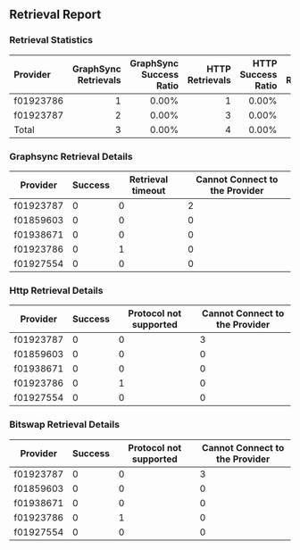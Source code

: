 ## Retrieval Report
### Retrieval Statistics
| Provider  | GraphSync Retrievals | GraphSync Success Ratio | HTTP Retrievals | HTTP Success Ratio | Bitswap Retrievals | Bitswap Success Ratio |
| :-------- | -------------------: | ----------------------: | --------------: | -----------------: | -----------------: | --------------------: |
| f01923786 |                    1 |                   0.00% |               1 |              0.00% |                  1 |                 0.00% |
| f01923787 |                    2 |                   0.00% |               3 |              0.00% |                  3 |                 0.00% |
| Total     |                    3 |                   0.00% |               4 |              0.00% |                  4 |                 0.00% |

### Graphsync Retrieval Details
| Provider  | Success | Retrieval timeout | Cannot Connect to the Provider |
| --------- | ------- | ----------------- | ------------------------------ |
| f01923787 | 0       | 0                 | 2                              |
| f01859603 | 0       | 0                 | 0                              |
| f01938671 | 0       | 0                 | 0                              |
| f01923786 | 0       | 1                 | 0                              |
| f01927554 | 0       | 0                 | 0                              |

### Http Retrieval Details
| Provider  | Success | Protocol not supported | Cannot Connect to the Provider |
| --------- | ------- | ---------------------- | ------------------------------ |
| f01923787 | 0       | 0                      | 3                              |
| f01859603 | 0       | 0                      | 0                              |
| f01938671 | 0       | 0                      | 0                              |
| f01923786 | 0       | 1                      | 0                              |
| f01927554 | 0       | 0                      | 0                              |

### Bitswap Retrieval Details
| Provider  | Success | Protocol not supported | Cannot Connect to the Provider |
| --------- | ------- | ---------------------- | ------------------------------ |
| f01923787 | 0       | 0                      | 3                              |
| f01859603 | 0       | 0                      | 0                              |
| f01938671 | 0       | 0                      | 0                              |
| f01923786 | 0       | 1                      | 0                              |
| f01927554 | 0       | 0                      | 0                              |
